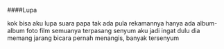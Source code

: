 ####Lupa

kok bisa aku lupa suara papa
tak ada pula rekamannya 
hanya ada album-album foto film
semuanya terpasang senyum
aku jadi ingat 
dulu dia memang jarang bicara
pernah menangis, banyak tersenyum